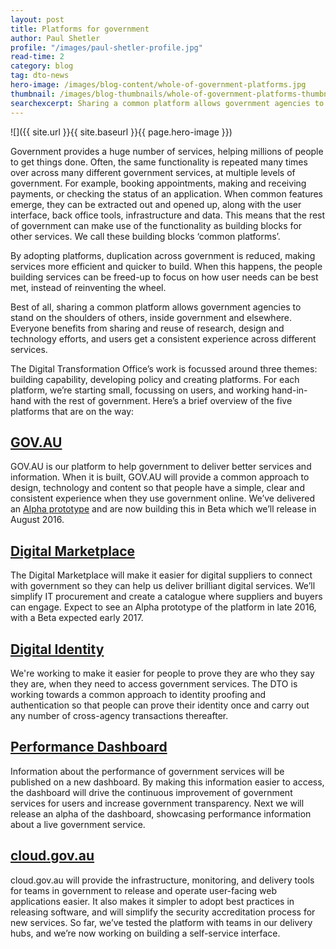 ```yaml
---
layout: post
title: Platforms for government
author: Paul Shetler
profile: "/images/paul-shetler-profile.jpg"
read-time: 2
category: blog
tag: dto-news
hero-image: /images/blog-content/whole-of-government-platforms.jpg
thumbnail: /images/blog-thumbnails/whole-of-government-platforms-thumbnail.jpg
searchexcerpt: Sharing a common platform allows government agencies to stand on the shoulders of others, inside government and elsewhere. CEO of the DTO Paul Shetler explains how platforms can benefit government and provides an update on what the DTO is building.
---
```


![]({{ site.url }}{{ site.baseurl }}{{ page.hero-image }})

Government provides a huge number of services, helping millions of people to get things done. Often, the same functionality is repeated many times over across many different government services, at multiple levels of government. For example, booking appointments, making and receiving payments, or checking the status of an application. When common features emerge, they can be extracted out and opened up, along with the user interface, back office tools, infrastructure and data. This means that the rest of government can make use of the functionality as building blocks for other services. We call these building blocks ‘common platforms’.

By adopting platforms, duplication across government is reduced, making services more efficient and quicker to build. When this happens, the people building services can be freed-up to focus on how user needs can be best met, instead of reinventing the wheel. 

Best of all, sharing a common platform allows government agencies to stand on the shoulders of others, inside government and elsewhere. Everyone benefits from sharing and reuse of research, design and technology efforts, and users get a consistent experience across different services.

The Digital Transformation Office’s work is focussed around three themes: building capability, developing policy and creating platforms. For each platform, we’re starting small, focussing on users, and working hand-in-hand with the rest of government. Here’s a brief overview of the five platforms that are on the way:

## [GOV.AU](https://www.dta.gov.au/our-work/gov-au/)
GOV.AU is our platform to help government to deliver better services and information. When it is built, GOV.AU will provide a common approach to design, technology and content so that people have a simple, clear and consistent experience when they use government online. We’ve delivered an [Alpha prototype](https://www.gov.au/alpha/) and are now building this in Beta which we’ll release in August 2016.

## [Digital Marketplace](https://www.dta.gov.au/our-work/marketplace/)
The Digital Marketplace will make it easier for digital suppliers to connect with government so they can help us deliver brilliant digital services. We’ll simplify IT procurement and create a catalogue where suppliers and buyers can engage. Expect to see an Alpha prototype of the platform in late 2016, with a Beta expected early 2017.

## [Digital Identity](https://www.dta.gov.au/what-we-do/platforms/govpass/)
We're working to make it easier for people to prove they are who they say they are, when they need to access government services. The DTO is working towards a common approach to identity proofing and authentication so that people can prove their identity once and carry out any number of cross-agency transactions thereafter.

## [Performance Dashboard](https://www.dta.gov.au/our-work/performance/)
Information about the performance of government services will be published on a new dashboard. By making this information easier to access, the dashboard will drive the continuous improvement of government services for users and increase government transparency. Next we will release an alpha of the dashboard, showcasing performance information about a live government service.

## [cloud.gov.au](https://www.dta.gov.au/our-work/cloud/)
cloud.gov.au will provide the infrastructure, monitoring, and delivery tools for teams in government to release and operate user-facing web applications easier. It also makes it simpler to adopt best practices in releasing software, and will simplify the security accreditation process for new services. So far, we’ve tested the platform with teams in our delivery hubs, and we’re now working on building a self-service interface.
